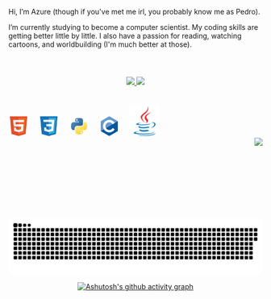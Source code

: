 Hi, I’m Azure (though if you've met me irl, you probably know me as Pedro).

I’m currently studying to become a computer scientist. My coding skills are getting better little by little.
I also have a passion for reading, watching cartoons, and worldbuilding (I'm much better at those).

#
</br>
<div align="center">
  <a href="https://github.com/AzurePi">
    <img height="200em" src="https://github-readme-stats.vercel.app/api?username=AzurePi&show_icons=true&include_all_commits=true&count_private=true&border_radius=2em&title_color=8700d6&border_color=00a3a3&text_color=00a3a3&icon_color=ee6260&bg_color=200e24"/>
    <img height="185em" src="https://github-readme-stats.vercel.app/api/top-langs/?username=AzurePi&layout=compact&langs_count=8&hide=jupyter%20notebook&title_color=8700d6&border_color=00a3a3&text_color=00a3a3&bg_color=0,200e24,0d0d3a,0d0d3a&border_radius=2em"/>
  </a>
</div>

#

<div>
  <img style="padding:0 1rem 0 0" height="40" src="https://raw.githubusercontent.com/devicons/devicon/master/icons/html5/html5-original.svg">
  <img style="padding:0 1rem 0 0" height="40" src="https://raw.githubusercontent.com/devicons/devicon/master/icons/css3/css3-original.svg">
  <img style="padding:0 1rem 0 0" height="40" src="https://raw.githubusercontent.com/devicons/devicon/master/icons/python/python-original.svg">
  <img style="padding:0 1rem 0 0" height="40" src="https://raw.githubusercontent.com/devicons/devicon/master/icons/c/c-original.svg">
  <img style="padding:0 1rem 0 0" height="60" src="https://raw.githubusercontent.com/devicons/devicon/master/icons/java/java-original.svg">
</div>
<img align="right" height="160em" src="https://quotes-github-readme.vercel.app/api?type=horizontal&theme=radical">




<div align="center">

![Snake animation](https://github.com/AzurePi/AzurePi/blob/output/github-contribution-grid-snake.svg)
  
[![Ashutosh's github activity graph](https://github-readme-activity-graph.cyclic.app/graph?username=AzurePi&theme=redical&hide_border=true)](https://github.com/ashutosh00710/github-readme-activity-graph)
  
</div>
